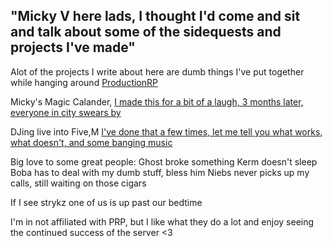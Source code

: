 "Micky V here lads, I thought I'd come and sit and talk about some of the sidequests and projects I've made"
-------------------------------------------------------

Alot of the projects I write about here are dumb things I've put together while hanging around [ProductionRP](https://www.productionrp.org/)

Micky's Magic Calander, [I made this for a bit of a laugh, 3 months later, everyone in city swears by ](https://github.com/DatedRhyme/PRPSideQuests/blob/main/Event%20Calendar)

DJing live into Five,M [I've done that a few times, let me tell you what works, what doesn't, and some banging music](https://github.com/DatedRhyme/PRPSideQuests/blob/main/DJing%20in%20FiveM)


Big love to some great people:
Ghost broke something
Kerm doesn't sleep
Boba has to deal with my dumb stuff, bless him
Niebs never picks up my calls, still waiting on those cigars

If I see strykz one of us is up past our bedtime

I'm in not affiliated with PRP, but I like what they do a lot and enjoy seeing the continued success of the server <3 
